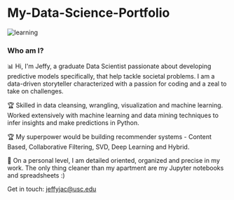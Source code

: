 # My-Data-Science-Portfolio
![learning](https://user-images.githubusercontent.com/40051540/89694858-9f46b180-d8d7-11ea-8726-08db6bca0487.jpg)
<h3>Who am I?</h3>
<p>
📊 Hi, I'm Jeffy, a graduate Data Scientist passionate about developing predictive models specifically, that help tackle societal problems. I am a data-driven storyteller characterized with a passion for coding and a zeal to take on challenges.

🏆 Skilled in data cleansing, wrangling, visualization and machine learning. Worked extensively with machine learning and data mining techniques to infer insights and make predictions in Python.

🏆 My superpower would be building recommender systems - Content Based, Collaborative Filtering, SVD, Deep Learning and Hybrid.

🔎 On a personal level, I am detailed oriented, organized and precise in my work. The only thing cleaner than my apartment are my Jupyter notebooks and spreadsheets :)

Get in touch: jeffyjac@usc.edu 
<p>
